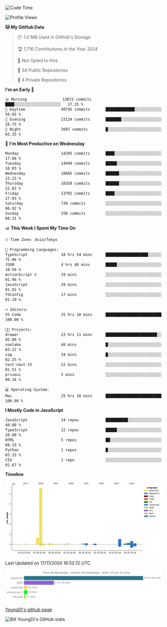 <!--START_SECTION:waka-->
![Code Time](http://img.shields.io/badge/Code%20Time-1%2C025%20hrs%2027%20mins-blue)

![Profile Views](http://img.shields.io/badge/Profile%20Views-0-blue)

**🐱 My GitHub Data** 

> 📦 1.0 MB Used in GitHub's Storage 
 > 
> 🏆 1,716 Contributions in the Year 2024
 > 
> 🚫 Not Opted to Hire
 > 
> 📜 34 Public Repositories 
 > 
> 🔑 4 Private Repositories 
 > 
**I'm an Early 🐤** 

```text
🌞 Morning                13872 commits       ████░░░░░░░░░░░░░░░░░░░░░   17.25 % 
🌆 Daytime                40745 commits       █████████████░░░░░░░░░░░░   50.65 % 
🌃 Evening                23124 commits       ███████░░░░░░░░░░░░░░░░░░   28.75 % 
🌙 Night                  2697 commits        █░░░░░░░░░░░░░░░░░░░░░░░░   03.35 % 
```
📅 **I'm Most Productive on Wednesday** 

```text
Monday                   14205 commits       ████░░░░░░░░░░░░░░░░░░░░░   17.66 % 
Tuesday                  14499 commits       █████░░░░░░░░░░░░░░░░░░░░   18.03 % 
Wednesday                18685 commits       ██████░░░░░░░░░░░░░░░░░░░   23.23 % 
Thursday                 18358 commits       ██████░░░░░░░░░░░░░░░░░░░   22.82 % 
Friday                   13702 commits       ████░░░░░░░░░░░░░░░░░░░░░   17.03 % 
Saturday                 739 commits         ░░░░░░░░░░░░░░░░░░░░░░░░░   00.92 % 
Sunday                   250 commits         ░░░░░░░░░░░░░░░░░░░░░░░░░   00.31 % 
```


📊 **This Week I Spent My Time On** 

```text
🕑︎ Time Zone: Asia/Tokyo

💬 Programming Languages: 
TypeScript               18 hrs 54 mins      ███████████████████░░░░░░   75.06 % 
JSON                     4 hrs 40 mins       █████░░░░░░░░░░░░░░░░░░░░   18.56 % 
ActionScript 3           29 mins             ░░░░░░░░░░░░░░░░░░░░░░░░░   01.96 % 
JavaScript               29 mins             ░░░░░░░░░░░░░░░░░░░░░░░░░   01.92 % 
TSConfig                 17 mins             ░░░░░░░░░░░░░░░░░░░░░░░░░   01.19 % 

🔥 Editors: 
VS Code                  25 hrs 10 mins      █████████████████████████   100.00 % 

🐱‍💻 Projects: 
drawer                   23 hrs 11 mins      ███████████████████████░░   92.09 % 
zoolake                  48 mins             █░░░░░░░░░░░░░░░░░░░░░░░░   03.22 % 
zag                      34 mins             █░░░░░░░░░░░░░░░░░░░░░░░░   02.25 % 
test-next-15             22 mins             ░░░░░░░░░░░░░░░░░░░░░░░░░   01.51 % 
priveui                  5 mins              ░░░░░░░░░░░░░░░░░░░░░░░░░   00.34 % 

💻 Operating System: 
Mac                      25 hrs 10 mins      █████████████████████████   100.00 % 
```

**I Mostly Code in JavaScript** 

```text
JavaScript               24 repos            ██████████░░░░░░░░░░░░░░░   40.00 % 
TypeScript               12 repos            █████░░░░░░░░░░░░░░░░░░░░   20.00 % 
HTML                     5 repos             ██░░░░░░░░░░░░░░░░░░░░░░░   08.33 % 
Python                   2 repos             █░░░░░░░░░░░░░░░░░░░░░░░░   03.33 % 
CSS                      1 repo              ░░░░░░░░░░░░░░░░░░░░░░░░░   01.67 % 
```



**Timeline**

![Lines of Code chart](https://raw.githubusercontent.com/Youngdi/Youngdi/master/assets/bar_graph.png)


 Last Updated on 17/11/2024 18:52:12 UTC
<!--END_SECTION:waka-->

![wakatime](./images/stat.svg)

[YoungDi's github page](https://youngdi.github.io)

![Bill YoungDi's GitHub stats](https://github-readme-stats.vercel.app/api?username=youngdi&count_private=true&show_icons=true)
